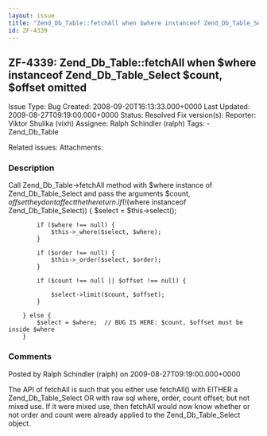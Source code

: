 ```yaml
---
layout: issue
title: "Zend_Db_Table::fetchAll when $where instanceof Zend_Db_Table_Select  $count, $offset omitted"
id: ZF-4339
---
```


ZF-4339: Zend\_Db\_Table::fetchAll when $where instanceof Zend\_Db\_Table\_Select $count, $offset omitted
---------------------------------------------------------------------------------------------------------

 Issue Type: Bug Created: 2008-09-20T16:13:33.000+0000 Last Updated: 2009-08-27T09:19:00.000+0000 Status: Resolved Fix version(s): 
 Reporter:  Viktor Shulika (vixh)  Assignee:  Ralph Schindler (ralph)  Tags: - Zend\_Db\_Table
 
 Related issues: 
 Attachments: 
### Description

Call Zend\_Db\_Table->fetchAll method with $where instance of Zend\_Db\_Table\_Select and pass the arguments $count, $offset they dont affect the the return. if (!($where instanceof Zend\_Db\_Table\_Select)) { $select = $this->select();

 
            if ($where !== null) {
                $this->_where($select, $where);
            }
    
            if ($order !== null) {
                $this->_order($select, $order);
            }
    
            if ($count !== null || $offset !== null) {
    
                $select->limit($count, $offset);
            }
    
        } else {
            $select = $where;  // BUG IS HERE: $count, $offset must be inside $where
        }


 

 

### Comments

Posted by Ralph Schindler (ralph) on 2009-08-27T09:19:00.000+0000

The API of fetchAll is such that you either use fetchAll() with EITHER a Zend\_Db\_Table\_Select OR with raw sql where, order, count offset; but not mixed use. If it were mixed use, then fetchAll would now know whether or not order and count were already applied to the Zend\_Db\_Table\_Select object.

 

 